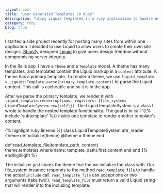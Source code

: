 ```yaml
---
layout: post
title: "User Generated Templates in Ruby"
description: "Using Liquid templates in a ruby application to handle nested, user generated content."
category: ruby
blog: true
---
```


I started a side project recently for hosting many sites from within one application. I decided to use Liquid to allow users to create their own site designs. [Shopify](https://www.shopify.com/) designed [Liquid](http://liquidmarkup.org/) to give users design freedom without compromising server integrity.

In the Rails app, I have a `Theme` and a `Template` model. A theme has many templates, and templates contain the Liquid markup in a `content` attribute. A theme has a primary template. To render a theme, we use `liquid_template = Liquid::Template.parse(primary_template.content)` to parse the Liquid content. This call is cacheable and so it is in the app.

After we parse the primary template, we render it with `liquid_template.render(options, registers: {file_system: LiquidTemplateSystem.new(self)})`. The LiquidTemplateSystem is a class I wrote to handle the nested template functionality. The goal is to call `{{% include 'subtemplate' %}} inside one template to render another template's content.

{% highlight ruby linenos %}
class LiquidTemplateSystem
  attr_reader :theme
  def initialize(theme)
    @theme = theme
  end

  def read_template_file(template_path, context)
    theme.templates.where(name: template_path).first.content
  end
end
{% endhighlight %}

The initializer just stores the theme that the we initialize the class with. Our file_system instance responds to the method `read_template_file` to handle the actual `include` call.  `read_template_file` can accept one or two arguments (take two!). `read_template_file` must return a valid Liquid string that will render into the including template.